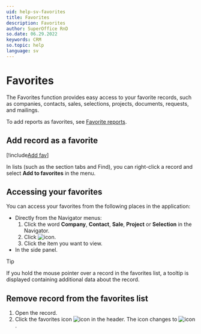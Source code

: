 ```yaml
---
uid: help-sv-favorites
title: Favorites
description: Favorites
author: SuperOffice RnD
so.date: 06.29.2022
keywords: CRM
so.topic: help
language: sv
---
```


# Favorites

The Favorites function provides easy access to your favorite records, such as companies, contacts, sales, selections, projects, documents, requests, and mailings.

To add reports as favorites, see [Favorite reports][1].

## Add record as a favorite

[!include[Add fav](../includes/howto-add-favorite.md)]

In lists (such as the section tabs and Find), you can right-click a record and select **Add to favorites** in the menu.

## Accessing your favorites

You can access your favorites from the following places in the application:

* Directly from the Navigator menus:
    1. Click the word **Company**, **Contact**, **Sale**, **Project** or **Selection** in the Navigator.
    2. Click ![icon][img1].
    3. Click the item you want to view.
* In the side panel.

> [!TIP]
> If you hold the mouse pointer over a record in the favorites list, a tooltip is displayed containing additional data about the record.

## Remove record from the favorites list

1. Open the record.
2. Click the favorites icon ![icon][img2] in the header. The icon changes to ![icon][img3].

<!-- Referenced links -->
[1]: ../../reports/learn/favorites/index.md

<!-- Referenced images -->
[img1]: ../../../../common/icons/nav-fav.png
[img2]: ../../../../common/icons/favourite-yes.png
[img3]: ../../../../common/icons/favourite-no.png

